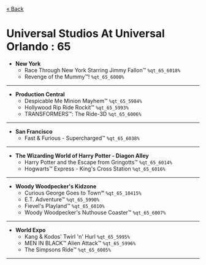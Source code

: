 <a href="../parks_available.md">&laquo; Back</a>
# Universal Studios At Universal Orlando : 65
 - **New York** 
   - Race Through New York Starring Jimmy Fallon™ `%qt_65_6018%`
   - Revenge of the Mummy™! `%qt_65_6000%`
---
 - **Production Central** 
   - Despicable Me Minion Mayhem™ `%qt_65_5984%`
   - Hollywood Rip Ride Rockit™ `%qt_65_5993%`
   - TRANSFORMERS™: The Ride-3D `%qt_65_6006%`
---
 - **San Francisco** 
   - Fast & Furious - Supercharged™ `%qt_65_6038%`
---
 - **The Wizarding World of Harry Potter - Diagon Alley** 
   - Harry Potter and the Escape from Gringotts™ `%qt_65_6014%`
   - Hogwarts™ Express - King's Cross Station `%qt_65_6016%`
---
 - **Woody Woodpecker's Kidzone** 
   - Curious George Goes to Town℠ `%qt_65_10415%`
   - E.T. Adventure™ `%qt_65_5990%`
   - Fievel's Playland™ `%qt_65_6010%`
   - Woody Woodpecker's Nuthouse Coaster™ `%qt_65_6007%`
---
 - **World Expo** 
   - Kang & Kodos' Twirl 'n' Hurl `%qt_65_5995%`
   - MEN IN BLACK™ Alien Attack™ `%qt_65_5996%`
   - The Simpsons Ride™ `%qt_65_6005%`
---